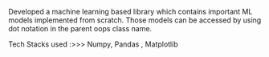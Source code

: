 Developed a machine learning based library which contains important  ML models implemented from scratch. Those models can be accessed by using dot notation  in the parent oops class name.

Tech Stacks used :>>>  Numpy, Pandas , Matplotlib
